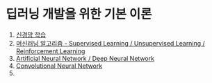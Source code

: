 딥러닝 개발을 위한 기본 이론
============================

1. [신경망 학습](https://github.com/seoyounji/DeepLearning-Basic/tree/main/%EC%8B%A0%EA%B2%BD%EB%A7%9D%20%ED%95%99%EC%8A%B5)
2. [머신러닝 알고리즘 - Supervised Learning / Unsupervised Learning / Reinforcement Learning](https://github.com/seoyounji/DeepLearning-Basic/tree/main/%EB%A8%B8%EC%8B%A0%EB%9F%AC%EB%8B%9D%20%EC%95%8C%EA%B3%A0%EB%A6%AC%EC%A6%98)
3. [Artificial Neural Network / Deep Neural Network](https://github.com/seoyounji/DeepLearning-Basic/tree/main/Artifical%20Neural%20Network)     
4. [Convolutional Neural Network](https://github.com/seoyounji/DeepLearning-Basic/tree/main/Convolutional%20Neural%20Network)     
5. 
